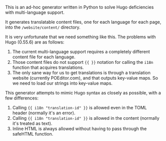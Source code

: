 This is an ad-hoc generator written in Python to solve Hugo deficiencies with multi-language support.

It generates translatable content files, one for each language for each page, into the `/website/content/` directory.

It is very unfortunate that we need something like this. The problems with Hugo (0.55.6) are as follows:

1. The current multi-language support requires a completely different content file for each language.
2. Those content files do not support `{{ }}` notation for calling the `i18n` function that acquires translations.
3. The only sane way for us to get translations is through a translation website (currently POEditor.com), and that outputs key-value maps. So we need to load our strings into key-value maps.

This generator attempts to mimic Hugo syntax as closely as possible, with a few differences:

1. Calling `{{ i18n "translation-id" }}` is allowed even in the TOML header (normally it's an error).
2. Calling `{{ i18n "translation-id" }}` is allowed in the content (normally it's treated as text).
3. Inline HTML is always allowed without having to pass through the safeHTML function.
